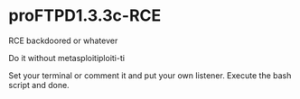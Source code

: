 # proFTPD1.3.3c-RCE
RCE backdoored or whatever

Do it without metasploitiploiti-ti

Set your terminal or comment it and put your own listener.
Execute the bash script and done.
